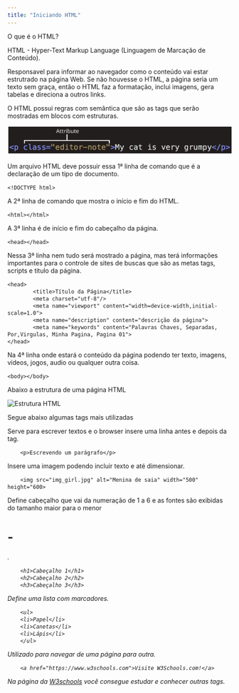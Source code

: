 ```yaml
---
title: "Iniciando HTML"
---
```


O que é o HTML?

HTML - Hyper-Text Markup Language (Linguagem de Marcação de Conteúdo).

Responsavel para informar ao navegador como o conteúdo vai estar estrutrado na página Web.
Se não houvesse o HTML, a página seria um texto sem graça, então o HTML faz a formatação, inclui imagens,  gera tabelas e direciona a outros links.

O HTML possui regras com semântica que são as tags que serão mostradas em blocos com estruturas.

![Semantica de Tags](/imagens/sematica_tag.jpg)

Um arquivo HTML deve possuir essa 1ª linha de comando que é a declaração de um tipo de documento.
```
<!DOCTYPE html>
```
A 2ª linha de comando que mostra o início e fim do HTML.

```
<html></html>
```
A 3ª linha é de início e fim do cabeçalho da página.

```
<head></head>
```

Nessa 3ª linha nem tudo será mostrado a página, mas terá informações importantes para o controle de sites de buscas que são as metas tags, scripts e titulo da página.

```
<head>
        <title>Título da Página</title>
        <meta charset="utf-8"/>
        <meta name="viewport" content="width=device-width,initial-scale=1.0">
        <meta name="description" content="descrição da página">
        <meta name="keywords" content="Palavras Chaves, Separadas, Por,Virgulas, Minha Pagina, Pagina 01">
</head>
```

Na 4ª linha onde estará o conteúdo da página podendo ter texto, imagens, vídeos, jogos, audio ou qualquer outra coisa.
```
<body></body>

```

Abaixo a estrutura de uma página HTML

<img src="imagens/estrutura_HTML" alt="Estrutura HTML">

Segue abaixo algumas tags mais utilizadas

Serve para escrever textos e o browser insere uma linha antes e depois da tag.

        <p>Escrevendo um parágrafo</p>


Insere uma imagem podendo incluir texto e até dimensionar.

        <img src="img_girl.jpg" alt="Menina de saia" width="500" height="600>


Define cabeçalho que vai da numeração de 1 a 6 e as fontes são exibidas do tamanho maior para o menor <h1> - <h6>.

        <h1>Cabeçalho 1</h1>
        <h2>Cabeçalho 2</h2>
        <h3>Cabeçalho 3</h3>


Define uma lista com marcadores.

        <ul>
        <li>Papel</li>
        <li>Canetas</li>
        <li>Lápis</li>
        </ul>


Utilizado para navegar de uma página para outra.

        <a href="https://www.w3schools.com">Visite W3Schools.com!</a>


Na página da [W3schools](https://www.w3schools.com/tags/tag_ul.asp) você consegue estudar e conhecer outras tags.